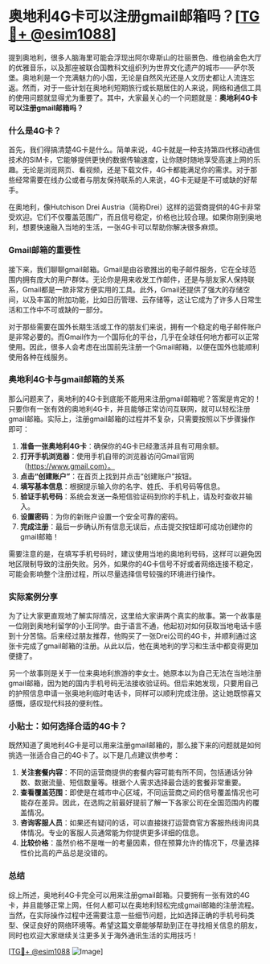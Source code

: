# 奥地利4G卡可以注册gmail邮箱吗？[[TG💪+ @esim1088](https://t.me/s/esim1088)]

提到奥地利，很多人脑海里可能会浮现出阿尔卑斯山的壮丽景色、维也纳金色大厅的优雅音乐，以及那座被联合国教科文组织列为世界文化遗产的城市——萨尔茨堡。奥地利是一个充满魅力的小国，无论是自然风光还是人文历史都让人流连忘返。然而，对于一些计划在奥地利短期旅行或长期居住的人来说，网络和通信工具的使用问题就显得尤为重要了。其中，大家最关心的一个问题就是：**奥地利4G卡可以注册gmail邮箱吗？**

### 什么是4G卡？

首先，我们得搞清楚4G卡是什么。简单来说，4G卡就是一种支持第四代移动通信技术的SIM卡，它能够提供更快的数据传输速度，让你随时随地享受高速上网的乐趣。无论是浏览网页、看视频，还是下载文件，4G卡都能满足你的需求。对于那些经常需要在线办公或者与朋友保持联系的人来说，4G卡无疑是不可或缺的好帮手。

在奥地利，像Hutchison Drei Austria（简称Drei）这样的运营商提供的4G卡非常受欢迎。它们不仅覆盖范围广，而且信号稳定，价格也比较合理。如果你刚到奥地利，想要快速融入当地的生活，一张4G卡可以帮助你解决很多麻烦。

### Gmail邮箱的重要性

接下来，我们聊聊gmail邮箱。Gmail是由谷歌推出的电子邮件服务，它在全球范围内拥有庞大的用户群体。无论你是用来收发工作邮件，还是与朋友家人保持联系，Gmail都是一款非常方便实用的工具。此外，Gmail还提供了强大的存储空间，以及丰富的附加功能，比如日历管理、云存储等，这让它成为了许多人日常生活和工作中不可或缺的一部分。

对于那些需要在国外长期生活或工作的朋友们来说，拥有一个稳定的电子邮件账户是非常必要的。而Gmail作为一个国际化的平台，几乎在全球任何地方都可以正常使用。因此，很多人会考虑在出国前先注册一个Gmail邮箱，以便在国外也能顺利使用各种在线服务。

### 奥地利4G卡与gmail邮箱的关系

那么问题来了，奥地利的4G卡到底能不能用来注册gmail邮箱呢？答案是肯定的！只要你有一张有效的奥地利4G卡，并且能够正常访问互联网，就可以轻松注册gmail邮箱。实际上，注册gmail邮箱的过程并不复杂，只需要按照以下步骤操作即可：

1. **准备一张奥地利4G卡**：确保你的4G卡已经激活并且有可用余额。
2. **打开手机浏览器**：使用手机自带的浏览器访问Gmail官网（https://www.gmail.com）。
3. **点击“创建账户”**：在首页上找到并点击“创建账户”按钮。
4. **填写基本信息**：根据提示输入你的名字、姓氏、手机号码等信息。
5. **验证手机号码**：系统会发送一条短信验证码到你的手机上，请及时查收并输入。
6. **设置密码**：为你的新账户设置一个安全可靠的密码。
7. **完成注册**：最后一步确认所有信息无误后，点击提交按钮即可成功创建你的gmail邮箱！

需要注意的是，在填写手机号码时，建议使用当地的奥地利号码，这样可以避免因地区限制导致的注册失败。另外，如果你的4G卡信号不好或者网络连接不稳定，可能会影响整个注册过程，所以尽量选择信号较强的环境进行操作。

### 实际案例分享

为了让大家更直观地了解实际情况，这里给大家讲两个真实的故事。第一个故事是一位刚到奥地利留学的小王同学。由于语言不通，他起初对如何获取当地电话卡感到十分苦恼。后来经过朋友推荐，他购买了一张Drei公司的4G卡，并顺利通过这张卡完成了gmail邮箱的注册。从此以后，他在奥地利的学习和生活中都变得更加便捷了。

另一个故事则是关于一位来奥地利旅游的李女士。她原本以为自己无法在当地注册gmail邮箱，因为她的国内手机号码无法接收验证码。但后来她发现，只要用自己的护照信息申请一张奥地利临时电话卡，同样可以顺利完成注册。这让她既惊喜又感慨，感叹现代科技的便利性。

### 小贴士：如何选择合适的4G卡？

既然知道了奥地利4G卡是可以用来注册gmail邮箱的，那么接下来的问题就是如何挑选一张适合自己的4G卡了。以下是几点建议供参考：

1. **关注套餐内容**：不同的运营商提供的套餐内容可能有所不同，包括通话分钟数、数据流量、短信数量等。根据个人需求选择最合适的套餐非常重要。
2. **查看覆盖范围**：即使是在城市中心区域，不同运营商之间的信号覆盖情况也可能存在差异。因此，在选购之前最好提前了解一下各家公司在全国范围内的覆盖情况。
3. **咨询客服人员**：如果还有疑问的话，可以直接拨打运营商官方客服热线询问具体情况。专业的客服人员通常能为你提供更多详细的信息。
4. **比较价格**：虽然价格不是唯一的考量因素，但在预算允许的情况下，尽量选择性价比高的产品总是没错的。

### 总结

综上所述，奥地利4G卡完全可以用来注册gmail邮箱。只要拥有一张有效的4G卡，并且能够正常上网，任何人都可以在奥地利轻松完成gmail邮箱的注册流程。当然，在实际操作过程中还需要注意一些细节问题，比如选择正确的手机号码类型、保证良好的网络环境等。希望这篇文章能够帮助到正在寻找相关信息的朋友，同时也欢迎大家继续关注更多关于海外通讯生活的实用技巧！

[[TG💪+ @esim1088](https://t.me/s/esim1088) ![Image](https://i.postimg.cc/4NQfJmqS/Snipaste-2025-05-13-00-14-12.png)]